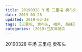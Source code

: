 ```yaml
---
title: 20190328 午场 三里屯 卖布头
date: 2019-03-28
updated: 2019-03-28
tags: [三里屯, 卖布头, 相声, 高峰]
categories: (2019)己亥年场次
---
```

20190328 午场 三里屯 卖布头